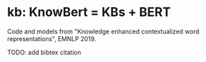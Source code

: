 # kb: KnowBert =  KBs + BERT

Code and models from "Knowledge enhanced contextualized word representations", EMNLP 2019.

TODO: add bibtex citation
